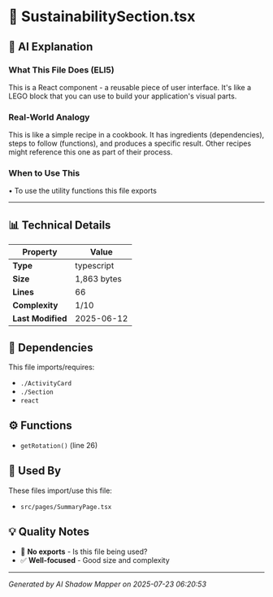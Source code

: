 # 📄 SustainabilitySection.tsx

## 🤖 AI Explanation

### What This File Does (ELI5)
This is a React component - a reusable piece of user interface. It's like a LEGO block that you can use to build your application's visual parts.

### Real-World Analogy
This is like a simple recipe in a cookbook. It has ingredients (dependencies), steps to follow (functions), and produces a specific result. Other recipes might reference this one as part of their process.

### When to Use This
• To use the utility functions this file exports

---

## 📊 Technical Details

| Property | Value |
|----------|-------|
| **Type** | typescript |
| **Size** | 1,863 bytes |
| **Lines** | 66 |
| **Complexity** | 1/10 |
| **Last Modified** | 2025-06-12 |

## 🔗 Dependencies

This file imports/requires:

- `./ActivityCard`
- `./Section`
- `react`

## ⚙️ Functions

-  `getRotation()` (line 26)

## 🔄 Used By

These files import/use this file:

- `src/pages/SummaryPage.tsx`

## 💡 Quality Notes

- 🤔 **No exports** - Is this file being used?
- ✅ **Well-focused** - Good size and complexity

---
*Generated by AI Shadow Mapper on 2025-07-23 06:20:53*